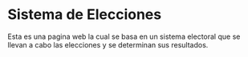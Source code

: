 # Sistema de Elecciones 

Esta es una pagina web la cual se basa en un sistema electoral que se llevan a cabo las elecciones y se determinan sus resultados. 
